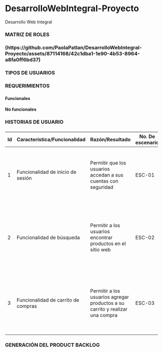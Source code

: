# DesarrolloWebIntegral-Proyecto
Desarrollo Web Integral 

<h3>MATRIZ DE ROLES <h3>
  (https://github.com/PaolaPatlan/DesarrolloWebIntegral-Proyecto/assets/87114168/42c1dba1-1e90-4b53-8964-a8fa0ff6bd37)

 <h3>TIPOS DE USUARIOS<h3>
   
 <h3>REQUERIMIENTOS<h3> 
   <h4>Funcionales<h4>
   <h4>No funcionales<h4>
   
<h3>HISTORIAS DE USUARIO<h3>
 
  <table>
    <thead>
      <tr>
        <th>Id</th>
        <th>Característica/Funcionalidad</th>
        <th>Razón/Resultado</th>
        <th>No. De escenario</th>
        <th>Criterio de aceptación</th>
        <th>Contexto</th>
        <th>Evento</th>
        <th>Resultado/Comportamiento esperado</th>
      </tr>
    </thead>
    <tbody>
      <tr>
        <td>1</td>
        <td>Funcionalidad de inicio de sesión</td>
        <td>Permitir que los usuarios accedan a sus cuentas con seguridad</td>
        <td>ESC-01</td>
        <td>El usuario puede iniciar sesión con éxito si proporciona las credenciales correctas</td>
        <td>El usuario ha registrado una cuenta previamente</td>
        <td>El usuario hace clic en el botón de inicio de sesión</td>
        <td>El sistema verifica las credenciales del usuario y lo redirige a la página de inicio</td>
      </tr>
      <tr>
        <td>2</td>
        <td>Funcionalidad de búsqueda</td>
        <td>Permitir a los usuarios encontrar productos en el sitio web</td>
        <td>ESC-02</td>
        <td>El usuario puede ver los resultados de búsqueda relevantes según las palabras clave ingresadas</td>
        <td>El usuario desea encontrar un producto específico</td>
        <td>El usuario ingresa las palabras clave en el campo de búsqueda y presiona Enter</td>
        <td>El sistema muestra los productos relevantes según las palabras clave ingresadas</td>
      </tr>
      <tr>
        <td>3</td>
        <td>Funcionalidad de carrito de compras</td>
        <td>Permitir a los usuarios agregar productos a su carrito y realizar una compra</td>
        <td>ESC-03</td>
        <td>El usuario puede agregar productos a su carrito y completar la compra sin problemas</td>
        <td>El usuario ha encontrado los productos que desea comprar</td>
        <td>El usuario agrega los productos al carrito y continúa al proceso de pago</td>
        <td>El sistema muestra al usuario el resumen de su carrito y lo redirige al proceso de pago</td>
      </tr>
    </tbody>
  </table>
<h3>GENERACIÓN DEL PRODUCT BACKLOG<h3>


